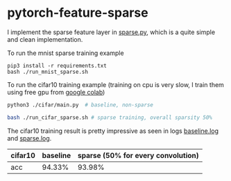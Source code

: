 # pytorch-feature-sparse

I implement the sparse feature layer in [sparse.py](./sparse.py), which is a quite simple and clean implementation.


To run the mnist sparse training example

```
pip3 install -r requirements.txt
bash ./run_mnist_sparse.sh
```



To run the cifar10 training example (training on cpu is very slow, I train them using free gpu from [google colab](https://research.google.com/colaboratory/))

```bash
python3 ./cifar/main.py  # baseline, non-sparse

bash ./run_cifar_sparse.sh # sparse training, overall sparsity 50%
```

The cifar10 training result is pretty impressive as seen in logs [baseline.log](records/cifar.baseline.log) and [sparse.log](records/cifar.sparse.log). 


| cifar10 | baseline | sparse (50% for every convolution) |
|---------|----------|------------------------------------|
| acc     | 94.33%   | 93.98%                             |
